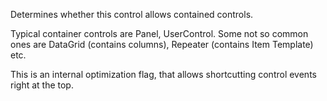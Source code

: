 ﻿Determines whether this control allows contained controls. 

Typical container controls are Panel, UserControl. Some not so common ones are DataGrid (contains columns), Repeater (contains Item Template) etc.

This is an internal optimization flag, that allows shortcutting control events right at the top.